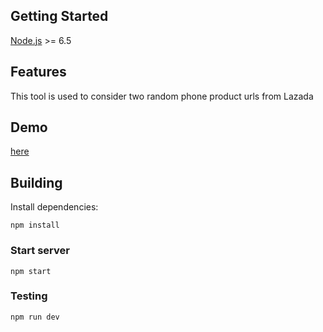 ## Getting Started
[Node.js](https://nodejs.org/en/) >= 6.5

## Features
This tool is used to consider two random phone product urls from Lazada

## Demo
[here](http://45.76.146.253:2345)

## Building
Install dependencies:
```
npm install
```

### Start server
```
npm start
```

### Testing
```
npm run dev
```